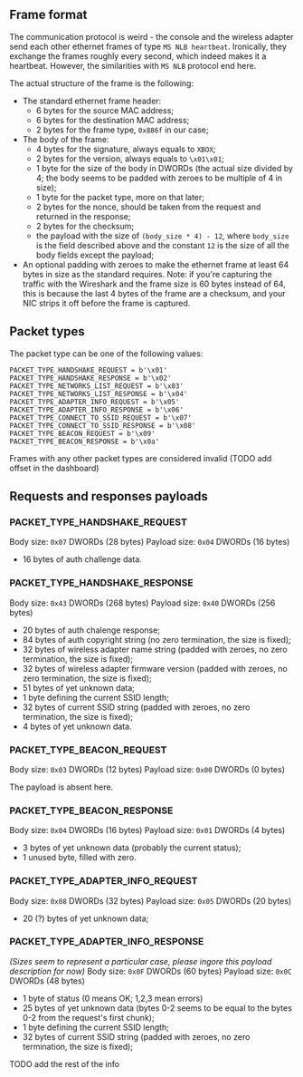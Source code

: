 ## Frame format

The communication protocol is weird - the console and the wireless adapter send each other ethernet frames of type `MS NLB heartbeat`. Ironically, they exchange the frames roughly every second, which indeed makes it a heartbeat. However, the similarities with `MS NLB` protocol end here.  

The actual structure of the frame is the following:
- The standard ethernet frame header:
    - 6 bytes for the source MAC address;
    - 6 bytes for the destination MAC address;
    - 2 bytes for the frame type, `0x886f` in our case;
- The body of the frame:
    - 4 bytes for the signature, always equals to `XBOX`;
    - 2 bytes for the version, always equals to `\x01\x01`;
    - 1 byte for the size of the body in DWORDs (the actual size divided by 4; the body seems to be padded with zeroes to be multiple of 4 in size);
    - 1 byte for the packet type, more on that later;
    - 2 bytes for the nonce, should be taken from the request and returned in the response;
    - 2 bytes for the checksum;
    - the payload with the size of `(body_size * 4) - 12`, where `body_size` is the field described above and the constant `12` is the size of all the body fields except the payload;
- An optional padding with zeroes to make the ethernet frame at least 64 bytes in size as the standard requires. Note: if you're capturing the traffic with the Wireshark and the frame size is 60 bytes instead of 64, this is because the last 4 bytes of the frame are a checksum, and your NIC strips it off before the frame is captured.


## Packet types

The packet type can be one of the following values:
```
PACKET_TYPE_HANDSHAKE_REQUEST = b'\x01'
PACKET_TYPE_HANDSHAKE_RESPONSE = b'\x02'
PACKET_TYPE_NETWORKS_LIST_REQUEST = b'\x03'
PACKET_TYPE_NETWORKS_LIST_RESPONSE = b'\x04'
PACKET_TYPE_ADAPTER_INFO_REQUEST = b'\x05'
PACKET_TYPE_ADAPTER_INFO_RESPONSE = b'\x06'
PACKET_TYPE_CONNECT_TO_SSID_REQUEST = b'\x07'
PACKET_TYPE_CONNECT_TO_SSID_RESPONSE = b'\x08'
PACKET_TYPE_BEACON_REQUEST = b'\x09'
PACKET_TYPE_BEACON_RESPONSE = b'\x0a'
```
Frames with any other packet types are considered invalid (TODO add offset in the dashboard)


## Requests and responses payloads

### PACKET_TYPE_HANDSHAKE_REQUEST
Body size: `0x07` DWORDs (28 bytes)
Payload size: `0x04` DWORDs (16 bytes)

- 16 bytes of auth challenge data.

### PACKET_TYPE_HANDSHAKE_RESPONSE
Body size: `0x43` DWORDs (268 bytes)
Payload size: `0x40` DWORDs (256 bytes)

- 20 bytes of auth chalenge response;
- 84 bytes of auth copyright string (no zero termination, the size is fixed);
- 32 bytes of wireless adapter name string (padded with zeroes, no zero termination, the size is fixed);
- 32 bytes of wireless adapter firmware version (padded with zeroes, no zero termination, the size is fixed);
- 51 bytes of yet unknown data;
- 1 byte defining the current SSID length;
- 32 bytes of current SSID string (padded with zeroes, no zero termination, the size is fixed);
- 4 bytes of yet unknown data.

### PACKET_TYPE_BEACON_REQUEST
Body size: `0x03` DWORDs (12 bytes)
Payload size: `0x00` DWORDs (0 bytes)

The payload is absent here.

### PACKET_TYPE_BEACON_RESPONSE
Body size: `0x04` DWORDs (16 bytes)
Payload size: `0x01` DWORDs (4 bytes)

- 3 bytes of yet unknown data (probably the current status);
- 1 unused byte, filled with zero.

### PACKET_TYPE_ADAPTER_INFO_REQUEST
Body size: `0x08` DWORDs (32 bytes)
Payload size: `0x05` DWORDs (20 bytes)

- 20 (?) bytes of yet unknown data;

### PACKET_TYPE_ADAPTER_INFO_RESPONSE
_(Sizes seem to represent a particular case, please ingore this payload description for now)_
Body size: `0x0F` DWORDs (60 bytes)
Payload size: `0x0C` DWORDs (48 bytes)

- 1 byte of status (0 means OK; 1,2,3 mean errors)
- 25 bytes of yet unknown data (bytes 0-2 seems to be equal to the bytes 0-2 from the request's first chunk);
- 1 byte defining the current SSID length;
- 32 bytes of current SSID string (padded with zeroes, no zero termination, the size is fixed);

TODO add the rest of the info